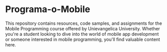 # Programa-o-Mobile
This repository contains resources, code samples, and assignments for the Mobile Programming course offered by Unievangelica University. Whether you're a student looking to dive into the world of mobile app development or someone interested in mobile programming, you'll find valuable content here.
